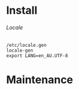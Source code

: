 # Install
###### Locale

``` 
/etc/locale.gen
locale-gen
export LANG=en_AU.UTF-8
```



# Maintenance
